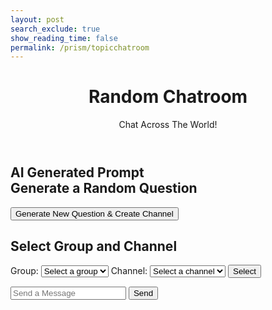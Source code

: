```yaml
---
layout: post
search_exclude: true
show_reading_time: false
permalink: /prism/topicchatroom
---
```


<header class="heading">
    <h1>Random Chatroom</h1>
    <p>Chat Across The World!</p>
</header>

<script type="module">
    import { pythonURI, fetchOptions } from '{{ site.baseurl }}/assets/js/api/config.js';
    window.editMessage = async function (postId) {
        // Get the current message text from the DOM
        const messageElement = document.querySelector(`#chat-${postId} .message-content p strong`);
        if (!messageElement) {
            alert("Message not found.");
            return;
        }
        const currentMessage = messageElement.textContent;

        // Open a prompt with the existing message pre-filled
        const newComment = prompt("Edit your message:", currentMessage);
        if (newComment !== null && newComment.trim() !== "") {
            const postData = {
                id: postId,
                message: newComment, // Only include the updated comment field
            };
            try {
                const response = await fetch(`${pythonURI}/api/chat`, {
                    ...fetchOptions,
                    method: "PUT",
                    headers: {
                        "Content-Type": "application/json",
                    },
                    body: JSON.stringify(postData),
                });
                if (!response.ok) {
                    throw new Error("Failed to update post: " + response.statusText);
                }
                // Backend returns the updated post data
                const result = await response.json();
                console.log("Post updated successfully:", result);
                // Update the message content in the DOM
                messageElement.textContent = newComment;
            } catch (error) {
                console.error("Error updating post:", error);
                alert("Failed to edit the post.");
            }
        }
    };
    window.deleteMessage = async function (postId) {
        const confirmDelete = confirm("Are you sure you want to delete this message?");
        if (confirmDelete) {
            const postData = {
                id: postId,
            };
            try {
                const response = await fetch(`${pythonURI}/api/chat`, {
                    ...fetchOptions,
                    method: "DELETE",
                    headers: {
                        "Content-Type": "application/json",
                    },
                    body: JSON.stringify(postData),
                });
                if (!response.ok) {
                    throw new Error("Failed to delete post: " + response.statusText);
                }
                console.log("Post deleted successfully");
                // Remove the message element from the DOM
                const messageElement = document.getElementById(`chat-${postId}`);
                if (messageElement) {
                    messageElement.remove();
                }
            } catch (error) {
                console.error("Error deleting post:", error);
                alert("Failed to delete the post.");
            }
        }
    };
    let selectedChannelId = null;
    async function sendMessage() {
        const chatBox = document.getElementById('chatBox');
        const messageInput = document.getElementById('messageInput');
        const message = messageInput.value.trim();
        if (message) {
            // Temporary placeholder element until the backend confirms the post ID
            const tempId = `temp-${Date.now()}`;
            const messageElement = document.createElement('div');
            messageElement.className = 'chat-message';
            messageElement.id = tempId;
            messageElement.innerHTML = `
                <div class="message-content">
                    <p><strong>${message}</strong></p>
                    <button class="edit-button" onclick="editMessage('${tempId}')">Edit</button>
                    <button class="delete-button" onclick="deleteMessage('${tempId}')">Delete</button>
                </div>
            `;
            chatBox.appendChild(messageElement);
            messageInput.value = '';
            chatBox.scrollTop = chatBox.scrollHeight;
            // Send data to the backend
            const postData = {
                message: message,
                channel_id: selectedChannelId,
            };
            try {
                const response = await fetch(`${pythonURI}/api/chat`, {
                    ...fetchOptions,
                    method: 'POST',
                    headers: {
                        'Content-Type': 'application/json'
                    },
                    body: JSON.stringify(postData)
                });
                if (!response.ok) {
                    throw new Error('Failed to add post: ' + response.statusText);
                }
                // Backend returns the post data with the generated ID
                const result = await response.json();
                const postId = result.id; // Assuming `result.id` contains the new post ID
                // Update the temporary message element with the correct post ID
                const tempElement = document.getElementById(tempId);
                tempElement.id = `post-${postId}`;
                tempElement.querySelector('.edit-button').setAttribute('onclick', `editMessage(${postId})`);
                tempElement.querySelector('.delete-button').setAttribute('onclick', `deleteMessage(${postId})`);
                console.log('Message posted successfully:', result);
            } catch (error) {
                console.error('Error adding post:', error);
                // Remove the temporary message element if the request fails
                document.getElementById(tempId).remove();
            }
        }
    }
    window.sendMessage = sendMessage;
    async function sendToGeminiAPI(interest1, interest2) {
        const apiUrl = "https://generativelanguage.googleapis.com/v1beta/models/gemini-1.5-flash-latest:generateContent?key=AIzaSyDNHLzvRAVXpdW7mf32lWdxjWoVwxvpD-c";
        try {
            const response = await fetch(apiUrl, {
                method: 'POST',
                headers: {
                    'Content-Type': 'application/json'
                },
                body: JSON.stringify({
                    contents: [{
                        parts: [{ text: `Create a random question to get two people talking based on their interests. For example, if one interest was F1 Cars, and another interest was Engineering, a possible question you could make is "What are your opinions on the Engines of F1 Cars?". The two interests are ${interest1} and ${interest2}. Just include the question, NOTHING else.` }]
                    }]
                })
            });
            if (!response.ok) {
                throw new Error(`Error: ${response.status}`);
            }
            const data = await response.json();
            return data.candidates[0].content.parts[0].text;
        } catch (error) {
            console.error('Error communicating with Gemini API:', error);
            return "An error occurred while communicating with the AI.";
        }
    }
    async function createChannel(channelName) {
        const groupId = 3; // Replace with the appropriate group_id
        const attributes = {
            description: "Channel created with AI-generated question."
        };
        try {
            const response = await fetch(`${pythonURI}/api/channel`, {
                ...fetchOptions,
                method: 'POST',
                headers: {
                    'Content-Type': 'application/json',
                },
                body: JSON.stringify({
                    name: channelName,
                    group_id: groupId,
                    attributes: attributes
                })
            });
            if (!response.ok) {
                throw new Error(`Error: ${response.status}`);
            }
            const data = await response.json();
            console.log('Channel created successfully:', data);
        } catch (error) {
            console.error('Error creating channel:', error);
            alert('An error occurred while creating the channel.');
        }
    }
    async function updateAIQuestionAndCreateChannel(interest1, interest2) {
        const aiQuestionElement = document.getElementById('aiQuestion');
        aiQuestionElement.textContent = "Generating question...";
        const newQuestion = await sendToGeminiAPI(interest1, interest2);
        aiQuestionElement.textContent = newQuestion;
        if (newQuestion && newQuestion !== "An error occurred while communicating with the AI.") {
            await createChannel(newQuestion);
        } else {
            alert("Failed to generate a valid question.");
        }
    }
    async function fetchGroups() {
        try {
            const response = await fetch(`${pythonURI}/api/groups/filter`, {
                ...fetchOptions,
                method: 'POST',
                headers: {
                    'Content-Type': 'application/json'
                },
                body: JSON.stringify({ section_name: "Prism" }) // Adjust the section name as needed
            });
            if (!response.ok) {
                throw new Error('Failed to fetch groups: ' + response.statusText);
            }
            const groups = await response.json();
            const groupSelect = document.getElementById('group_id');
            groups.forEach(group => {
                const option = document.createElement('option');
                option.value = group.name; // Use group name for payload
                option.textContent = group.name;
                groupSelect.appendChild(option);
            });
        } catch (error) {
            console.error('Error fetching groups:', error);
        }
    }
    async function fetchChannels(groupName) {
        try {
            const response = await fetch(`${pythonURI}/api/channels/filter`, {
                ...fetchOptions,
                method: 'POST',
                headers: {
                    'Content-Type': 'application/json'
                },
                body: JSON.stringify({ group_name: groupName })
            });
            if (!response.ok) {
                throw new Error('Failed to fetch channels: ' + response.statusText);
            }
            const channels = await response.json();
            const channelSelect = document.getElementById('channel_id');
            channelSelect.innerHTML = '<option value="">Select a channel</option>'; // Reset channels
            channels.forEach(channel => {
                const option = document.createElement('option');
                option.value = channel.id;
                option.textContent = channel.name;
                channelSelect.appendChild(option);
            });
        } catch (error) {
            console.error('Error fetching channels:', error);
        }
    }
    document.getElementById('group_id').addEventListener('change', function() {
        const groupName = this.value;
        if (groupName) {
            fetchChannels(groupName);
        } else {
            document.getElementById('channel_id').innerHTML = '<option value="">Select a channel</option>'; // Reset channels
        }
    });
    /**
     * Handle form submission for selection
     * Select Button: Computer fetches and displays posts
     */
    document.getElementById('selectionForm').addEventListener('submit', function(event) {
        event.preventDefault();
        const groupId = document.getElementById('group_id').value;
        const channelId = document.getElementById('channel_id').value;
        selectedChannelId = document.getElementById('channel_id').value;
        if (groupId && channelId) {
            fetchData(channelId);
        } else {
            alert('Please select both group and channel.');
        }
    });
    async function displayCurrentInterests() {
        try {
            const response = await fetch(pythonURI + "/api/user", fetchOptions);
            const userData = await response.json();
            console.log(userData)
            if (userData.interests) {
                const formattedInterests = userData.interests.split(',').map(i => i.trim()).filter(i => i).join(', ');
                const interestList = formattedInterests.split(", ")
                console.log(interestList[0])
                document.getElementById('interest1').innerText = `Interest 1: ${interestList[0]}`;
                document.getElementById('interest2').innerText = `Interest 2: ${interestList[1]}`;
            }
        } catch (error) {
            console.error('Error fetching current interests:', error);
        }
    }
    async function fetchData(channelId) {
        try {
            // Fetch the current logged-in user
            const userResponse = await fetch(`${pythonURI}/api/user`, fetchOptions);
            if (!userResponse.ok) {
                throw new Error('Failed to fetch user data');
            }
            const userData = await userResponse.json();
            const currentUserId = userData.id; // Logged-in user's ID
            // Fetch chat messages for the selected channel
            const response = await fetch(`${pythonURI}/api/chat?id=${channelId}`, {
                ...fetchOptions,
                method: 'GET',
                headers: { 'Content-Type': 'application/json' }
            });
            if (!response.ok) {
                throw new Error('Failed to fetch chats: ' + response.statusText);
            }
            const chatData = await response.json();
            console.log(chatData); // Debugging: See what data is returned
            const chatBox = document.getElementById('chatBox');
            chatBox.innerHTML = '';
            chatData.forEach(chatItem => {
                const messageElement = document.createElement('div');
                messageElement.className = 'chat-message';
                messageElement.id = `chat-${chatItem.id}`;
                let buttonsHTML = "";
                if (chatItem.user_id === currentUserId || currentUserId === 1) { // Admin (ID 1) can edit/delete all
                    buttonsHTML = `
                        <button class="edit-button" onclick="editMessage(${chatItem.id})">Edit</button>
                        <button class="delete-button" onclick="deleteMessage(${chatItem.id})">Delete</button>
                    `;
                }
                messageElement.innerHTML = `
                    <div class="message-content">
                        <p><strong>${chatItem.message}</strong></p>
                        ${buttonsHTML}
                    </div>
                `;
                chatBox.appendChild(messageElement);
            });
            chatBox.scrollTop = chatBox.scrollHeight; // Scroll to the bottom of the chat box
        } catch (error) {
            console.error('Error fetching data:', error);
        }
    }
    window.updateAIQuestionAndCreateChannel = updateAIQuestionAndCreateChannel;
    fetchGroups();
    displayCurrentInterests()
</script>
<div class="main">
    <div class="interests">
        <div id="interest1"></div>
        <div id="interest2"></div>
    </div>
    <div class="chat-container">
    <h2>
        <span class="ai-text">AI Generated Prompt</span><br>
        <span id="aiQuestion">Generate a Random Question</span>
    </h2>
    <button 
    onclick="updateAIQuestionAndCreateChannel(
        document.getElementById('interest1').textContent, 
        document.getElementById('interest2').textContent
    )"
>Generate New Question & Create Channel</button>
    <div class="form-container">
            <h2>Select Group and Channel</h2>
            <form id="selectionForm">
                <label for="group_id">Group:</label>
                <select id="group_id" name="group_id" required>
                    <option value="">Select a group</option>
                </select>
                <label for="channel_id">Channel:</label>
                <select id="channel_id" name="channel_id" required>
                    <option value="">Select a channel</option>
                </select>
                <button type="submit">Select</button>
            </form>
        </div>
    <div id="chatBox"></div>
    <div class="message-input">
        <input type="text" id="messageInput" placeholder="Send a Message">
        <button onclick="sendMessage()">Send</button>
    </div>
</div>
</div>

